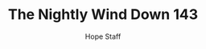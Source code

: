 ---
image: /assets/img/nwd/143_nwd_psalm_90_17_a_niv.png
title: The Nightly Wind Down 143
categories:
  - The Nightly Wind Down
author: Hope Staff
notes: The Nightly Wind Down 143
embed: >-
  EMBED_GOES_HERE
transcript: >-
  SOME LINES OF TEXT START HERE
---